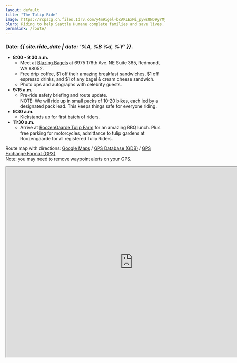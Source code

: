 ```yaml
---
layout: default
title: "The Tulip Ride"
image: https://rcpscg.ch.files.1drv.com/y4m9igel-bcAKLExMi_pyws0ND9yYMyOyC4AHzZCNkgz99ozgyP7682H0RVB_VFLTh0lloDIW0Ym2yiGy4GggwewkyVjzzWMwPQS2vvt4FpCUwYFvGS1J8N5u5vkhpXE8Bad8FUyIQzAmS-Th07vlba1vG17ZHHyKnHkZGL6BweDy0c5RmiNQbps4Y2BNXVRG8yUqx9cneah0ucn76EqLfJjw?width=850&height=425&cropmode=none
blurb: Riding to help Seattle Humane complete families and save lives.
permalink: /route/
---
```

### Date: *{{ site.ride_date | date: '%A, %B %d, %Y' }}.*

* **8:00 - 9:30 a.m.** 
    * Meet at [Blazing Bagels](http://www.blazingbagels.com) at 6975 176th Ave. NE Suite 365, Redmond, WA 98052.
    * Free drip coffee, $1 off their amazing breakfast sandwiches, $1 off espresso drinks, and $1 of any bagel &amp; cream cheese sandwich.
    * Photo ops and autographs with celebrity guests.
* **9:15 a.m.**
    * Pre-ride safety briefing and route update.<br>
    NOTE: We will ride up in small packs of 10-20 bikes, each led by a designated pack lead. This keeps things safe for everyone riding.
* **9:30 a.m.**
    * Kickstands up for first batch of riders.
* **11:30 a.m.**
    * Arrive at [RoozenGaarde Tulip Farm](http://www.tulips.com) for an amazing BBQ lunch. Plus free parking for motorcycles, admittance to tulip gardens at Roozengaarde for all registered Tulip Riders.


Route map with directions: [Google Maps](https://drive.google.com/open?id=1H9i6TmA-zhjUauf9SBezddJty1JNtE1p) / [GPS Database (GDB)](/assets/GPS/TulipRide.gdb) / [GPS Exchange Format (GPX)](/assets/GPS/TulipRide.gpx)<br>Note: you may need to remove waypoint alerts on your GPS.

<p style="text-align: center;">
<iframe src="https://www.google.com/maps/d/embed?mid=1H9i6TmA-zhjUauf9SBezddJty1JNtE1p" width="800" height="600"></iframe>
</p>



